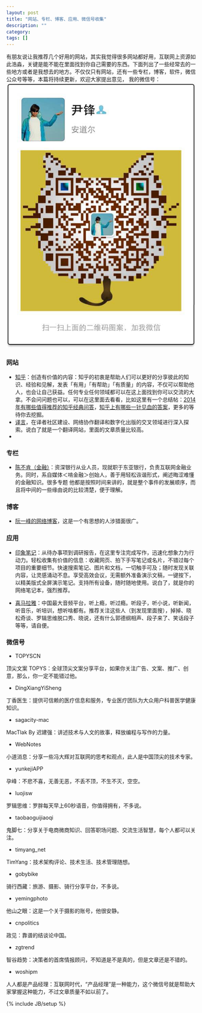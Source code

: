 ```yaml
---
layout: post
title: "网站、专栏、博客、应用、微信号收集"
description: ""
category: 
tags: []
---
```



有朋友说让我推荐几个好用的网站，其实我觉得很多网站都好用，互联网上资源如此浩淼，关键是能不能在里面找到你自己需要的东西。下面列出了一些经常去的一些地方或者是我想去的地方。不仅仅只有网站，还有一些专栏，博客，软件，微信公众号等等，本篇将持续更新，欢迎大家提出意见，
我的微信号：
![wechat](/img/wechat.png)


### 网站
- [知乎](http://www.zhihu.com/)：创造有价值的内容：知乎的初衷是帮助人们可以更好的分享彼此的知识、经验和见解，发表「有用」「有帮助」「有质量」的内容，不仅可以帮助他人，也会让自己获益。任何专业任何领域都可以在这上面找到你可以交流的大拿。不会问问题也可以，可以在这里面去看看，比如这里有一个总结帖：[2014 年有哪些值得推荐的知乎经典问答](http://www.zhihu.com/question/27101234)，[知乎上有哪些一针见血的答案](http://www.zhihu.com/question/20180238)，更多的等待你去挖掘。
- [译言](http://www.yeeyan.org/)，在译者社区建设、网络协作翻译和数字化出版的交叉领域进行深入探索。说白了就是一个翻译网站，里面的文章质量比较高。
- 


### 专栏
- [陈不肯（金融）](http://www.jiemian.com/index.php?m=user&a=centerArticle&id=100001140&page=1)：资深银行从业人员，现就职于东亚银行，负责互联网金融业务。同时，系自媒体＜啃金融＞创始人，善于用轻松诙谐形式，阐述晦涩难懂的金融知识。很多专题 他都是按照时间来讲的，就是整个事件的发展顺序，而且将中间的一些缘由说的比较清楚，便于理解。

### 博客
- [阮一峰的网络博客](http://www.ruanyifeng.com/blog/)，这是一个有思想的人涉猎面很广。



### 应用

- [印象笔记](https://www.yinxiang.com/)：从待办事项到调研报告，在这里专注完成写作，迅速化想象力为行动力。轻松收集有价值的信息：收藏网页、拍下手写笔记或名片，不错过每个项目的重要细节。快速搜索笔记、图片和文档，一切触手可及；随时发现关联内容，让灵感涌动不息。享受高效会议，无需额外准备演示文稿，一键按下，以精美版式全屏演示笔记。支持所有设备，随时随地使用。说白了，就是你的网络笔记本，强烈推荐。

- [喜马拉雅](http://www.ximalaya.com/)：中国最大音频平台，听上瘾，听过瘾。听段子，听小说，听新闻，听音乐，听培训，想听啥都有。推荐关注这些人（到发现里面搜），掉掉、晓松奇谈、罗辑思维脱口秀、晓说，还有什么郭德纲相声、段子来了、笑话段子等等，请自便。

### 微信号

- TOPYSCN

顶尖文案 TOPYS：全球顶尖文案分享平台，如果你关注广告、文案、推广、创意，那么，你一定不能错过他。

- DingXiangYiSheng

丁香医生：提供可信赖的医疗信息和服务，专业医疗团队为大众用户科普医学健康知识。

- sagacity-mac

MacTlak By 迟建强：讲述技术与人文的故事，释放编程与写作的力量。

- WebNotes

小道消息：分享一些冯大辉对互联网的思考和观点，此人是中国顶尖的技术专家。

- yunkejiAPP

孕峰：不悲不喜，无善无恶，不丢不顶，不生不灭，空空。

- luojisw

罗辑思维：罗胖每天早上60秒语音，你值得拥有，不多说。

- taobaoguijiaoqi

鬼脚七：分享关于电商微商知识、回答职场问题、交流生活智慧，每个人都可以关注。

- timyang_net

TimYang：技术架构评论、技术生活、技术管理随想。

- gobybike

骑行西藏：旅游、摄影、骑行分享平台，不多说。

- yemingphoto

他山之眼：这是一个关于摄影的账号，他很安静。

- cnpolitics

政见：靠谱的结谈论中国。

- zgtrend

智谷趋势：决策者的首席情报顾问，不知道是不是真的，但是文章还是不错的。

- woshipm

人人都是产品经理：互联网时代，“产品经理”是一种能力，这个微信号就是帮助大家掌握这种能力，不过文章质量不如以前了。





{% include JB/setup %}
